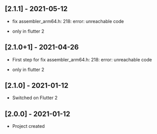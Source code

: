## [2.1.1] - 2021-05-12

* fix assembler_arm64.h: 218: error: unreachable code
- only in flutter 2

## [2.1.0+1] - 2021-04-26

* First step for fix
assembler_arm64.h: 218: error: unreachable code
- only in flutter 2


## [2.1.0] - 2021-01-12

* Switched on Flutter 2 


## [2.0.0] - 2021-01-12

* Project created 
